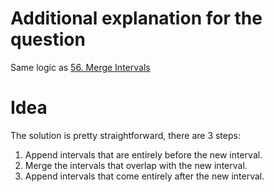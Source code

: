# Additional explanation for the question

Same logic as [56. Merge Intervals](/leetcode/Interval/56_Merge_Intervals/)

# Idea

The solution is pretty straightforward, there are 3 steps:

1. Append intervals that are entirely before the new interval.
2. Merge the intervals that overlap with the new interval.
3. Append intervals that come entirely after the new interval.

